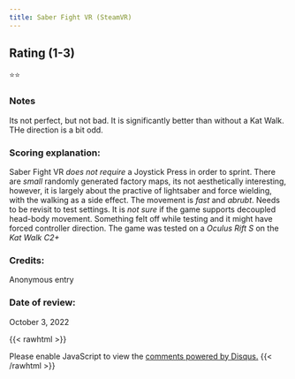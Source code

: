 ```yaml
---
title: Saber Fight VR (SteamVR)
---
```


## Rating (1-3)
⭐⭐

### Notes
Its not perfect, but not bad. It is significantly better than without a Kat Walk. THe direction is a bit odd.

### Scoring explanation:
Saber Fight VR *does not require* a Joystick Press in order to sprint.
There are *small* randomly generated factory maps, its not aesthetically interesting, however, it is largely about the practive of lightsaber and force wielding, with the walking as a side effect.
The movement is *fast* and *abrubt*. Needs to be revisit to test settings.
It is *not sure* if the game supports decoupled head-body movement. Something felt off while testing and it might have forced controller direction.
The game was tested on a *Oculus Rift S* on the *Kat Walk C2+*

### Credits:
Anonymous entry

### Date of review:
October 3, 2022

{{< rawhtml >}}
<div id="disqus_thread"></div>
<script>
    /*
    var disqus_config = function () {
    this.page.url = PAGE_URL;  // Replace PAGE_URL with your page's canonical URL variable
    this.page.identifier = PAGE_IDENTIFIER; // Replace PAGE_IDENTIFIER with your page's unique identifier variable
    };
    */
    
    (function() { // DON'T EDIT BELOW THIS LINE
    var d = document, s = d.createElement('script');
    s.src = 'https://katdb.disqus.com/embed.js';
    s.setAttribute('data-timestamp', +new Date());
    (d.head || d.body).appendChild(s);
    })();
</script>
<noscript>Please enable JavaScript to view the <a href="https://disqus.com/?ref_noscript">comments powered by Disqus.</a></noscript>
{{< /rawhtml >}}
